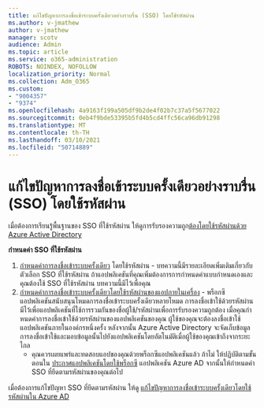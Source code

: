```yaml
---
title: แก้ไขปัญหาการลงชื่อเข้าระบบครั้งเดียวอย่างราบรื่น (SSO) โดยใช้รหัสผ่าน
ms.author: v-jmathew
author: v-jmathew
manager: scotv
audience: Admin
ms.topic: article
ms.service: o365-administration
ROBOTS: NOINDEX, NOFOLLOW
localization_priority: Normal
ms.collection: Adm_O365
ms.custom:
- "9004357"
- "9374"
ms.openlocfilehash: 4a9163f199a505df9b2de4f02b7c37a5f5677022
ms.sourcegitcommit: 0eb4f9bde53395b5fd4b5cd4ffc56ca96db91298
ms.translationtype: MT
ms.contentlocale: th-TH
ms.lasthandoff: 03/10/2021
ms.locfileid: "50714889"
---
```

# <a name="troubleshoot-password-based-seamless-single-sign-on-sso-issues"></a>แก้ไขปัญหาการลงชื่อเข้าระบบครั้งเดียวอย่างราบรื่น (SSO) โดยใช้รหัสผ่าน

เมื่อต้องการเรียนรู้พื้นฐานของ SSO ที่ใช้รหัสผ่าน ให้ดูการรับรองความถูก[ต้องโดยใช้รหัสผ่านด้วย Azure Active Directory](https://docs.microsoft.com/azure/active-directory/fundamentals/auth-password-based-sso)

**กําหนดค่า SSO ที่ใช้รหัสผ่าน**

1. [กําหนดค่าการลงชื่อเข้าระบบครั้งเดียว](https://docs.microsoft.com/azure/active-directory/manage-apps/configure-password-single-sign-on-non-gallery-applications) โดยใช้รหัสผ่าน - บทความนี้มีรายละเอียดเพิ่มเติมเกี่ยวกับตัวเลือก SSO ที่ใช้รหัสผ่าน ถ้าแอปพลิเคชันที่คุณเพิ่มต้องการการกําหนดค่าแบบกําหนดเองและคุณต้องใช้ SSO ที่ใช้รหัสผ่าน บทความนี้มีไว้เพื่อคุณ
2. [กําหนดค่าการลงชื่อเข้าระบบครั้งเดียวโดยใช้รหัสผ่านของแอปภายในเครื่อง](https://docs.microsoft.com/azure/active-directory/manage-apps/application-proxy-configure-single-sign-on-password-vaulting) - พร็อกซีแอปพลิเคชันสนับสนุนโหมดการลงชื่อเข้าระบบครั้งเดียวหลายโหมด การลงชื่อเข้าใช้ด้วยรหัสผ่านมีไว้เพื่อแอปพลิเคชันที่ใช้การรวมกันของชื่อผู้ใช้/รหัสผ่านเพื่อการรับรองความถูกต้อง เมื่อคุณกําหนดค่าการลงชื่อเข้าใช้ด้วยรหัสผ่านของแอปพลิเคชันของคุณ ผู้ใช้ของคุณจะต้องลงชื่อเข้าใช้แอปพลิเคชันภายในองค์กรหนึ่งครั้ง หลังจากนั้น Azure Active Directory จะจัดเก็บข้อมูลการลงชื่อเข้าใช้และมอบข้อมูลนั้นไปยังแอปพลิเคชันโดยอัตโนมัติเมื่อผู้ใช้ของคุณเข้าถึงจากระยะไกล
    - คุณควรเผยแพร่และทดสอบแอปของคุณด้วยพร็อกซีแอปพลิเคชันแล้ว ถ้าไม่ ให้ปฏิบัติตามขั้นตอนใน [ประกาศแอปพลิเคชันโดยใช้พร็อกซี](https://docs.microsoft.com/azure/active-directory/manage-apps/application-proxy-add-on-premises-application) แอปพลิเคชัน Azure AD จากนั้นให้กําหนดค่า SSO ที่ยึดตามรหัสผ่านของคุณต่อไป

เมื่อต้องการแก้ไขปัญหา SSO ที่ยึดตามรหัสผ่าน ให้ดู [แก้ไขปัญหาการลงชื่อเข้าระบบครั้งเดียวโดยใช้รหัสผ่านใน Azure AD](https://docs.microsoft.com/azure/active-directory/manage-apps/troubleshoot-password-based-sso)
